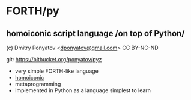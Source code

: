 # FORTH/py
## homoiconic script language /on top of Python/

(c) Dmitry Ponyatov <<dponyatov@gmail.com>> CC BY-NC-ND

git: https://bitbucket.org/ponyatov/pyz

* very simple FORTH-like language
* [homoiconic](http://en.wikipedia.org/wiki/Homoiconicity)
* metaprogramming
* implemented in Python as a language simplest to learn 
